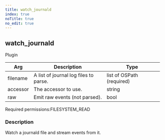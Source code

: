 ```yaml
---
title: watch_journald
index: true
noTitle: true
no_edit: true
---
```




<div class="vql_item"></div>


## watch_journald
<span class='vql_type label label-warning pull-right page-header'>Plugin</span>



<div class="vqlargs"></div>

Arg | Description | Type
----|-------------|-----
filename|A list of journal log files to parse.|list of OSPath (required)
accessor|The accessor to use.|string
raw|Emit raw events (not parsed).|bool

<span class="permission_list vql_type">Required permissions:</span><span class="permission_list linkcolour label label-important">FILESYSTEM_READ</span>

### Description

Watch a journald file and stream events from it. 

